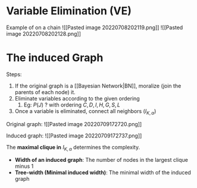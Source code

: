# Variable Elimination (VE)

Example of on a chain
![[Pasted image 20220708202119.png]]
![[Pasted image 20220708202128.png]]

# The induced Graph
Steps:
1. If the original graph is a [[Bayesian Network|BN]], moralize (join the parents of each node) it.
2. Eliminate variables according to the given ordering
	1. Eg: $P(J)\ ?$  with ordering $C,D,I,H,G,S,L$
3. Once a variable is eliminated, connect all neighbors ($I_{K,\alpha}$)

Original graph:
![[Pasted image 20220709172720.png]]

Induced graph:
![[Pasted image 20220709172737.png]]

The **maximal clique in** $I_{K,\alpha}$ determines the complexity.

* **Width of an induced graph**: The number of nodes in the largest clique minus $1$ 
* **Tree-width (Minimal induced width)**: The minimal width of the induced graph